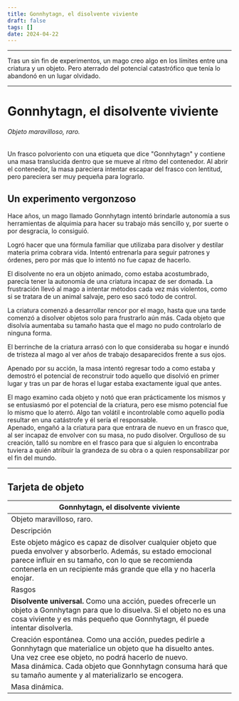 ```yaml
---
title: Gonnhytagn, el disolvente viviente
draft: false
tags: []
date: 2024-04-22
---
```

---

Tras un sin fin de experimentos, un mago creo algo en los límites entre una criatura y un objeto. Pero aterrado del potencial catastrófico que tenía lo abandonó en un lugar olvidado.

--------------------------------------------------------------------------------------------

# Gonnhytagn, el disolvente viviente
###### Objeto maravilloso, raro.

Un frasco polvoriento con una etiqueta que dice "Gonnhytagn" y contiene una masa translucida dentro que se mueve al ritmo del contenedor. Al abrir el contenedor, la masa pareciera intentar escapar del frasco con lentitud, pero pareciera ser muy pequeña para lograrlo.
## Un experimento vergonzoso
Hace años, un mago llamado Gonnhytagn intentó brindarle autonomía a sus herramientas de alquimia para hacer su trabajo más sencillo y, por suerte o por desgracia, lo consiguió.

Logró hacer que una fórmula familiar que utilizaba para disolver y destilar materia prima cobrara vida. Intentó entrenarla para seguir patrones y órdenes, pero por más que lo intentó no fue capaz de hacerlo. 

El disolvente no era un objeto animado, como estaba acostumbrado, parecía tener la autonomía de una criatura incapaz de ser domada. La frustración llevó al mago a intentar métodos cada vez más violentos, como si se tratara de un animal salvaje, pero eso sacó todo de control. 

La criatura comenzó a desarrollar rencor por el mago, hasta que una tarde comenzó a disolver objetos solo para frustrarlo aún más. Cada objeto que disolvía aumentaba su tamaño hasta que el mago no pudo controlarlo de ninguna forma.

El berrinche de la criatura arrasó con lo que consideraba su hogar e inundó de tristeza al mago al ver años de trabajo desaparecidos frente a sus ojos.

Apenado por su acción, la masa intentó regresar todo a como estaba y demostró el potencial de reconstruir todo aquello que disolvió en primer lugar y tras un par de horas el lugar estaba exactamente igual que antes.

El mago examino cada objeto y notó que eran prácticamente los mismos y se entusiasmó por el potencial de la criatura, pero ese mismo potencial fue lo mismo que lo aterró. Algo tan volátil e incontrolable como aquello podía resultar en una catástrofe y él sería el responsable.<br>
Apenado, engañó a la criatura para que entrara de nuevo en un frasco que, al ser incapaz de envolver con su masa, no pudo disolver. Orgulloso de su creación, talló su nombre en el frasco para que si alguien lo encontraba tuviera a quién atribuir la grandeza de su obra o a quien responsabilizar por el fin del mundo.

---
## Tarjeta de objeto

| Gonnhytagn, el disolvente viviente                                                                                                                                                                                                                                                      |
| --------------------------------------------------------------------------------------------------------------------------------------------------------------------------------------------------------------------------------------------------------------------------------------- |
| Objeto maravilloso, raro.                                                                                                                                                                                                                                                               |
| Descripción                                                                                                                                                                                                                                                                             |
| Este objeto mágico es capaz de disolver cualquier objeto que pueda envolver y absorberlo. Además, su estado emocional parece influir en su tamaño, con lo que se recomienda contenerla en un recipiente más grande que ella y no hacerla enojar.                                        |
| Rasgos                                                                                                                                                                                                                                                                                  |
| **Disolvente universal.** Como una acción, puedes ofrecerle un objeto a Gonnhytagn para que lo disuelva. Si el objeto no es una cosa viviente y es más pequeño que Gonnhytagn, él puede intentar disolverla.                                                                            |
| Creación espontánea. Como una acción, puedes pedirle a Gonnhytagn que materialice un objeto que ha disuelto antes. Una vez cree ese objeto, no podrá hacerlo de nuevo.<br>Masa dinámica. Cada objeto que Gonnhytagn consuma hará que su tamaño aumente y al materializarlo se encogera. |
| Masa dinámica.                                                                                                                                                                                                                                                                          |
